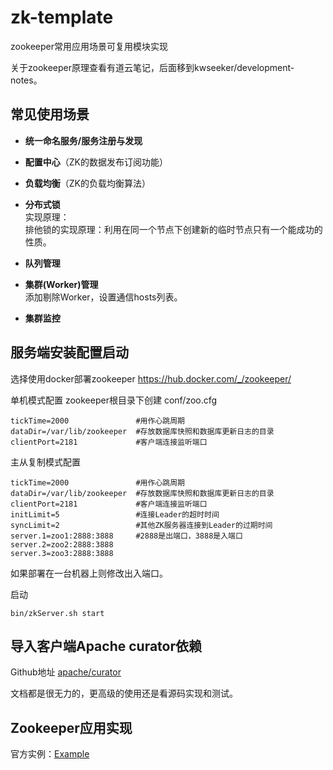 # zk-template

zookeeper常用应用场景可复用模块实现

关于zookeeper原理查看有道云笔记，后面移到kwseeker/development-notes。

## 常见使用场景

+ **统一命名服务/服务注册与发现**

+ **配置中心**（ZK的数据发布订阅功能）

+ **负载均衡**（ZK的负载均衡算法）

+ **分布式锁**  
    实现原理：  
    排他锁的实现原理：利用在同一个节点下创建新的临时节点只有一个能成功的性质。  

+ **队列管理**

+ **集群(Worker)管理**  
    添加剔除Worker，设置通信hosts列表。

+ **集群监控**

## 服务端安装配置启动

选择使用docker部署zookeeper https://hub.docker.com/_/zookeeper/



单机模式配置 zookeeper根目录下创建 conf/zoo.cfg
```
tickTime=2000               #用作心跳周期
dataDir=/var/lib/zookeeper  #存放数据库快照和数据库更新日志的目录
clientPort=2181             #客户端连接监听端口
```

主从复制模式配置
```
tickTime=2000               #用作心跳周期
dataDir=/var/lib/zookeeper  #存放数据库快照和数据库更新日志的目录
clientPort=2181             #客户端连接监听端口
initLimit=5                 #连接Leader的超时时间
syncLimit=2                 #其他ZK服务器连接到Leader的过期时间
server.1=zoo1:2888:3888     #2888是出端口，3888是入端口
server.2=zoo2:2888:3888
server.3=zoo3:2888:3888
```
如果部署在一台机器上则修改出入端口。
    
启动
```
bin/zkServer.sh start
```

## 导入客户端Apache curator依赖

Github地址 [apache/curator](https://github.com/apache/curator)

文档都是很无力的，更高级的使用还是看源码实现和测试。

## Zookeeper应用实现

官方实例：[Example](https://curator.apache.org/curator-examples/index.html)

